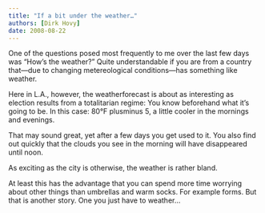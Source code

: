 ```yaml
---
title: "If a bit under the weather…"
authors: [Dirk Hovy]
date: 2008-08-22
---
```


One of the questions posed most frequently to me over the last few days was  “How’s the weather?” Quite understandable if you are from a country that―due to changing metereological conditions―has something like weather.


Here in L.A., however, the weatherforecast is about as interesting as election results from a totalitarian regime: You know beforehand what it’s going to be. In this case: 80°F plusminus 5, a little cooler in the mornings and evenings.


That may sound great, yet after a few days you get used to it. You also find out quickly that the clouds you see in the morning will have disappeared until noon.

As exciting as the city is otherwise, the weather is rather bland.


At least this has the advantage that you can spend more time worrying about other things than umbrellas and warm socks. For example forms. But that is another story. One you just have to weather…
